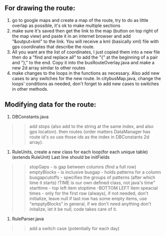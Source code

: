 ## For drawing the route: ##
  1. go to google maps and create a map of the route, try to do as little overlap as possible, it's ok to make multiple sections
  1. make sure it's saved then get the link to the map (button on top right of the map view) and paste it in an internet browser and add "&output=kml" to the link. You will receive a kml (basically xml) file with gps coordinates that describe the route.
  1. All you want are the list of coordinates, I just copied them into a new file then do a "find and replace all" to add the "{" at the beginning of a pair and "}," to the end. Copy it into the busRouteOverlay.java and make a new 2d array similar to other routes
  1. make changes to the loops in the functions as necessary. Also add new cases to any switches for the new route.
In citybusMap.java, change the loops' conditions as needed, don't forget to add new cases to switches in other methods.

## Modifying data for the route: ##
  1. DBConstants.java
> > add stops (also add to the string at the same index, and also gps location). then routes (order matters DataManager has route id's so use those ids as the index in DBConstants 2d array).
  1. RuleUnits, create a new class for each loop(for each unique table) (extends RuleUnit) Last line should be initFields
> > stopGaps - is gap between columns (find a full row)
> > emptyBlocks - is inclusive
> > busgap - holds patterns for a column
> > busgapcutoffs - specifies the groups of patterns (after which time it starts)
> > !TIME is our own defined class, not java's time"
> > starttime - top left item
> > stoptime -BOTTOM LEFT item
> > speacial times - only for the first row (always), if not needed, don't initialize, leave null
> > if last row has some empty items, use "empptyBlocks"
> > in general, if we don't need anything don't initalize, let it be null, code takes care of it.
  1. RuleParser.java
> > add a switch case (potentially for each day)